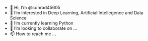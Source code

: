 - 👋 Hi, I’m @conrad45605
- 👀 I’m interested in Deep Learning, Artificial Intellegence and Data Science
- 🌱 I’m currently learning Python
- 💞️ I’m looking to collaborate on ...
- 📫 How to reach me ...

<!---
conrad45605/conrad45605 is a ✨ special ✨ repository because its `README.md` (this file) appears on your GitHub profile.
You can click the Preview link to take a look at your changes.
--->
